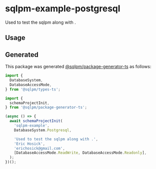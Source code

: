 # **sqlpm-example-postgresql**

Used to test the sqlpm along with .

## Usage

## Generated

This package was generated [@sqlpm/package-generator-ts](https://www.npmjs.com/package/@sqlpm/package-generator-ts) as follows:

```typescript
import {
  DatabaseSystem,
  DatabaseAccessMode,
} from '@sqlpm/types-ts';

import {
  schemaProjectInit,
} from '@sqlpm/package-generator-ts';

(async () => {
  await schemaProjectInit(
    'sqlpm-example',
    DatabaseSystem.Postgresql,

    'Used to test the sqlpm along with .',
    'Eric Hosick',
    'erichosick@gmail.com',
    [DatabaseAccessMode.ReadWrite, DatabaseAccessMode.Readonly],
  );
})();

```
